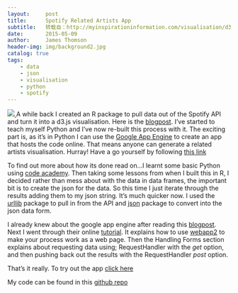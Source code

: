 ```yaml
---
layout:     post
title:      Spotify Related Artists App
subtitle:   转载自：http://myinspirationinformation.com/visualisation/d3-js/spotify-related-artists-app/
date:       2015-05-09
author:     James Thomson
header-img: img/background2.jpg
catalog: true
tags:
    - data
    - json
    - visualisation
    - python
    - spotify
---
```


[![](http://myinspirationinformation.com/wp-content/uploads/2015/05/Untitled-drawing.jpg)
](http://myinspirationinformation.com/visualisation/d3-js/spotify-related-artists-app)A while back I created an R package to pull data out of the Spotify API and turn it into a d3.js visualisation. Here is the [blogpost](http://myinspirationinformation.com/visualisation/d3-js/spotify-related-artists-visualisation). I’ve started to teach myself Python and I’ve now re-built this process with it. The exciting part is, as it’s in Python I can use the [Google App Engine](https://cloud.google.com/appengine/docs) to create an app that hosts the code online. That means anyone can generate a related artists visualisation. Hurray! Have a go yourself by following [this link](http://spotify-related-artists-1.appspot.com/)

To find out more about how its done read on…I learnt some basic Python using [code academy](http://www.codecademy.com/). Then taking some lessons from when I built this in R, I decided rather than mess about with the data in data frames, the important bit is to create the json for the data. So this time I just iterate through the results adding them to my json string. It’s much quicker now. I used the [urllib](https://docs.python.org/2/library/urllib.html) package to pull in from the API and [json](https://docs.python.org/2/library/json.html) package to convert into the json data form.

I already knew about the google app engine after reading this [blogpost](http://www.coppelia.io/2014/08/a-new-home-for-pifreak). Next I went through their online [tutorial](https://cloud.google.com/appengine/docs/python/gettingstartedpython27/introduction). It explains how to use [webapp2](https://webapp-improved.appspot.com/) to make your process work as a web page. Then the Handling Forms section explains about requesting data using; RequestHandler with the *get* option, and then pushing back out the results with the RequestHandler *post* option.

That’s it really. To try out the app [click here](http://spotify-related-artists-1.appspot.com/)

My code can be found in this [github repo](https://github.com/jamesthomson/spotifyRelatedArtistsApp)
